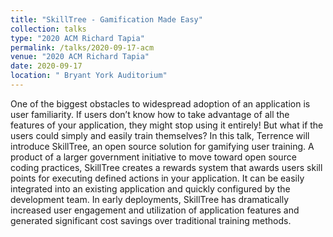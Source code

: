 ```yaml
---
title: "SkillTree - Gamification Made Easy"
collection: talks
type: "2020 ACM Richard Tapia"
permalink: /talks/2020-09-17-acm
venue: "2020 ACM Richard Tapia"
date: 2020-09-17
location: " Bryant York Auditorium"
---
```


One of the biggest obstacles to widespread adoption of an application is user familiarity. If users don’t know how to take advantage of all the features of your application,
they might stop using it entirely! But what if the users could simply and easily train themselves? In this talk, Terrence will introduce SkillTree, an open source solution for gamifying user training. A product of a larger government initiative to move toward open source coding practices, SkillTree creates a rewards system that awards users skill points for executing defined actions in your application. It can be easily integrated into an existing application and quickly configured by the
development team. In early deployments, SkillTree has dramatically increased user engagement and utilization of application features and generated significant cost savings
over traditional training methods. 
